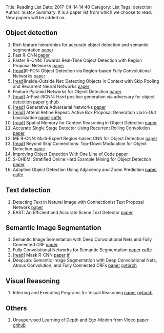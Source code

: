 Title: Reading List
Date: 2017-04-14 14:40
Category: List
Tags: detection
Author: hustcv
Summary: It is a paper list from which we choose to read. New papers will be added on.

## Object detection

1. Rich feature hierarchies for accurate object detection and semantic segmentation [paper](https://arxiv.org/pdf/1311.2524)
2. Fast R-CNN [paper](https://arxiv.org/pdf/1504.08083)
3. Faster R-CNN: Towards Real-Time Object Detection with Region Proposal Networks [paper](https://arxiv.org/pdf/1506.01497)
4. [[read](http://hustcv.github.io)]R-FCN: Object Detection via Region-based Fully Convolutional Networks [paper](https://arxiv.org/pdf/1605.06409)
5. [[read](http://hustcv.github.io)]Inside-Outside Net: Detecting Objects in Context with Skip Pooling and Recurrent Neural Networks [paper](https://arxiv.org/pdf/1512.04143.pdf)
6. Feature Pyramid Networks for Object Detection [paper](https://arxiv.org/pdf/1612.03144.pdf)
7. [[read](http://hustcv.github.io)] A-Fast-RCNN: Hard positive generation via adversary for object detection [paper](https://arxiv.org/pdf/1704.03414.pdf) [github](https://github.com/xiaolonw/adversarial-frcnn)
8. [[read]()] Generative Adversarial Networks [paper](https://arxiv.org/abs/1406.2661)
9. [[read](http://hustcv.github.io)] Attend Refine Repeat: Active Box Proposal Generation via In-Out Localization [paper](https://arxiv.org/abs/1606.04446) [caffe](https://github.com/gidariss/AttractioNet)
10. [[read](http://hustcv.github.io)] Spatial Memory for Context Reasoning in Object Detection [paper](https://arxiv.org/pdf/1704.04224.pdf)
11. Accurate Single Stage Detector Using Recurrent Rolling Convolution [paper](https://arxiv.org/pdf/1704.05776.pdf)
12. ME R-CNN: Multi-Expert Region-based CNN for Object Detection [paper](https://arxiv.org/pdf/1704.01069.pdf)
13. [[read](http://hustcv.github.io)] Beyond Skip Connections: Top-Down Modulation for Object Detection [paper](https://arxiv.org/pdf/1612.06851.pdf)
14. Improving Object Detection With One Line of Code [paper](https://arxiv.org/pdf/1704.04503.pdf)
15. S-OHEM: Stratified Online Hard Example Mining for Object Detection [paper](https://arxiv.org/pdf/1705.02233.pdf)
16. Adaptive Object Detection Using Adjacency and Zoom Prediction [paper](https://arxiv.org/pdf/1512.07711.pdf) [caffe](https://github.com/luyongxi/az-net)



## Text detection
1. Detecting Text in Natural Image with Connectionist Text Proposal Network [paper](https://arxiv.org/pdf/1609.03605.pdf)
2. EAST: An Efficient and Accurate Scene Text Detector [paper](https://arxiv.org/pdf/1704.03155.pdf)


## Semantic Image Segmentation
1. Semantic Image Sementation with Deep Convolutional Nets and Fully Connected CRF [paper](https://arxiv.org/pdf/1412.7062.pdf)
2. Fully Convolutional Networks for Semantic Segmentation [paper](https://people.eecs.berkeley.edu/%7Ejonlong/long_shelhamer_fcn.pdf) [caffe](https://github.com/shelhamer/fcn.berkeleyvision.org)
3. [[read]()] Mask R-CNN [paper](https://arxiv.org/pdf/1703.06870.pdf) [tf](https://github.com/CharlesShang/FastMaskRCNN)
4. DeepLab: Semantic Image Segmentation with Deep Convolutional Nets, Atrous Convolution, and Fully Connected CRFs [paper](https://arxiv.org/pdf/1606.00915.pdf) [pytorch](https://github.com/isht7/pytorch-deeplab-resnet)


## Visual Reasoning
1. Inferring and Executing Programs for Visual Reasoning [paper](https://arxiv.org/pdf/1705.03633.pdf) [pytorch](https://github.com/facebookresearch/clevr-iep)


## Others
1. Unsupervised Learning of Depth and Ego-Motion from Video [paper](https://people.eecs.berkeley.edu/~tinghuiz/projects/SfMLearner/cvpr17_sfm_final.pdf) [github](https://github.com/tinghuiz/SfMLearner)

